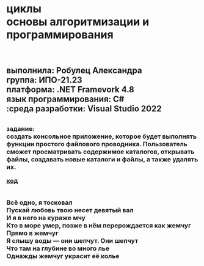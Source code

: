 <h1> циклы <br>основы алгоритмизации и программирования <h1>  <h2> <br>выполнила: Робулец Александра <br>группа: ИПО-21.23 <br>платформа: .NET Framevork 4.8 <br>язык программирования: C# <br>:среда разработки: Visual Studio 2022 <h2>

<h3>задание:
<br>создать консольное приложение, которое будет выполнять функции простого файлового проводника. Пользователь сможет просматривать содержимое каталогов, открывать файлы, создавать новые каталоги и файлы, а также удалять их.
  
[код](https://github.com/sasageyoas/domashka/blob/main/provodnik/ProvodnikVMirDiskov.cs)
  
<br>Всё одно, я тосковал
<br>Пускай любовь твою несет девятый вал
<br>И я в него на кураже мчу
<br>Кто в море умер, позже в нём перерождается как жемчуг
<br>Прямо в жемчуг
<br>Я слышу воды — они шепчут. Они шепчут
<br>Что там на глубине во много лье
<br>Однажды жемчуг украсит её колье
<h3>

